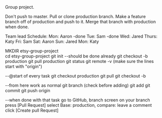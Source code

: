 Group project.

Don't push to master. Pull or clone production branch. Make a feature branch off of production and push to it. Merge that branch with production when done.

Team lead Schedule:
Mon: Aaron -done
Tue: Sam -done
Wed: Jared
Thurs: Katy
Fri: Sam
Sat: Aaron
Sun: Jared
Mon: Katy

MKDIR etsy-group-project  
cd etsy-group-project
git init    --should be done already
git checkout -b production
git pull <URL> production
git status
git remote -v (make sure the lines start with "origin")

--@start of every task
git checkout production
git pull
git checkout -b <component name = branch name>

--from here work as normal
git branch (check before adding)
git add
git commit
git push origin <component name>

--when done with that task
go to GitHub, branch screen
on your branch press [Pull Request]
select Base: production, compare: <component name>
leave a comment
click [Create pull Request]
